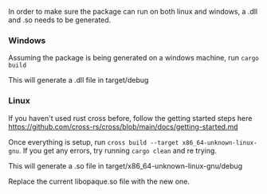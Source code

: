 In order to make sure the package can run on both linux and windows, a .dll and .so needs to be generated.

### Windows
Assuming the package is being generated on a windows machine, run 
`cargo build`

This will generate a .dll file in target/debug

### Linux
If you haven't used rust cross before, follow the getting started steps here https://github.com/cross-rs/cross/blob/main/docs/getting-started.md

Once everything is setup, run `cross build --target x86_64-unknown-linux-gnu`. If you get any errors, try running `cargo clean` and re trying.

This will generate a .so file in target/x86_64-unknown-linux-gnu/debug

Replace the current libopaque.so file with the new one.